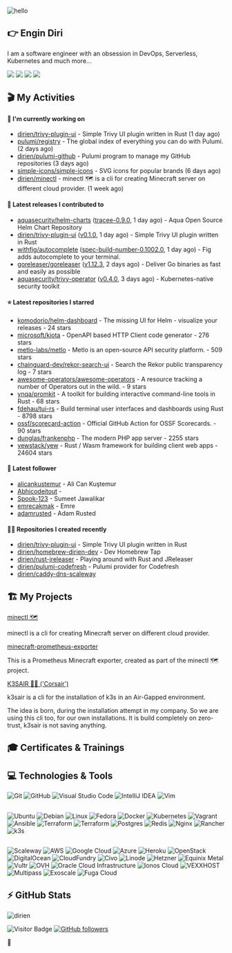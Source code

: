 ![hello](https://media.giphy.com/media/3ornk57KwDXf81rjWM/giphy.gif)

## 👉 Engin Diri

I am a software engineer with an obsession in DevOps, Serverless, Kubernetes and much more...

[![](https://img.shields.io/badge/-@__ediri-%231DA1F2?style=for-the-badge&logo=twitter&logoColor=ffffff)](https://twitter.com/_ediri)
[![](https://img.shields.io/badge/-@dirien-%23181717?style=for-the-badge&logo=github)](https://github.com/dirien)
[![](https://img.shields.io/badge/-@__ediri-E4405F?style=for-the-badge&logo=instagram&logoColor=white)](https://www.instagram.com/_ediri/)
[![](https://img.shields.io/badge/dirien-003366?style=for-the-badge&logo=linuxfoundation&logoColor=white)](https://openprofile.dev/profile/dirien)

## 🎬 My Activities

#### 👷 I'm currently working on

- [dirien/trivy-plugin-ui](https://github.com/dirien/trivy-plugin-ui) - Simple Trivy UI plugin written in Rust (1 day ago)
- [pulumi/registry](https://github.com/pulumi/registry) - The global index of everything you can do with Pulumi. (2 days ago)
- [dirien/pulumi-github](https://github.com/dirien/pulumi-github) - Pulumi program to manage my GitHub repositories (3 days ago)
- [simple-icons/simple-icons](https://github.com/simple-icons/simple-icons) - SVG icons for popular brands (6 days ago)
- [dirien/minectl](https://github.com/dirien/minectl) - minectl 🗺  is a cli for creating Minecraft server on different cloud provider. (1 week ago)

#### 🚀 Latest releases I contributed to

- [aquasecurity/helm-charts](https://github.com/aquasecurity/helm-charts) ([tracee-0.9.0](https://github.com/aquasecurity/helm-charts/releases/tag/tracee-0.9.0), 1 day ago) - Aqua Open Source Helm Chart Repository
- [dirien/trivy-plugin-ui](https://github.com/dirien/trivy-plugin-ui) ([v0.1.0](https://github.com/dirien/trivy-plugin-ui/releases/tag/v0.1.0), 1 day ago) - Simple Trivy UI plugin written in Rust
- [withfig/autocomplete](https://github.com/withfig/autocomplete) ([spec-build-number-0.1002.0](https://github.com/withfig/autocomplete/releases/tag/spec-build-number-0.1002.0), 1 day ago) - Fig adds autocomplete to your terminal.
- [goreleaser/goreleaser](https://github.com/goreleaser/goreleaser) ([v1.12.3](https://github.com/goreleaser/goreleaser/releases/tag/v1.12.3), 2 days ago) - Deliver Go binaries as fast and easily as possible
- [aquasecurity/trivy-operator](https://github.com/aquasecurity/trivy-operator) ([v0.4.0](https://github.com/aquasecurity/trivy-operator/releases/tag/v0.4.0), 3 days ago) - Kubernetes-native security toolkit

#### ⭐ Latest repositories I starred

- [komodorio/helm-dashboard](https://github.com/komodorio/helm-dashboard) - The missing UI for Helm - visualize your releases - 24 stars
- [microsoft/kiota](https://github.com/microsoft/kiota) - OpenAPI based HTTP Client code generator - 276 stars
- [metlo-labs/metlo](https://github.com/metlo-labs/metlo) - Metlo is an open-source API security platform. - 509 stars
- [chainguard-dev/rekor-search-ui](https://github.com/chainguard-dev/rekor-search-ui) - Search the Rekor public transparency log - 7 stars
- [awesome-operators/awesome-operators](https://github.com/awesome-operators/awesome-operators) - A resource tracking a number of Operators out in the wild. - 9 stars
- [ynqa/promkit](https://github.com/ynqa/promkit) - A toolkit for building interactive command-line tools in Rust - 68 stars
- [fdehau/tui-rs](https://github.com/fdehau/tui-rs) - Build terminal user interfaces and dashboards using Rust - 8798 stars
- [ossf/scorecard-action](https://github.com/ossf/scorecard-action) - Official GitHub Action for OSSF Scorecards. - 90 stars
- [dunglas/frankenphp](https://github.com/dunglas/frankenphp) - The modern PHP app server - 2255 stars
- [yewstack/yew](https://github.com/yewstack/yew) - Rust / Wasm framework for building client web apps - 24604 stars

#### 👥 Latest follower

- [alicankustemur](https://github.com/alicankustemur) - Ali Can Kuştemur
- [Abhicodeitout](https://github.com/Abhicodeitout) - 
- [Spook-123](https://github.com/Spook-123) - Sumeet Jawalikar
- [emrecakmak](https://github.com/emrecakmak) - Emre
- [adamrusted](https://github.com/adamrusted) - Adam Rusted

#### 👨‍💻 Repositories I created recently

- [dirien/trivy-plugin-ui](https://github.com/dirien/trivy-plugin-ui) - Simple Trivy UI plugin written in Rust
- [dirien/homebrew-dirien-dev](https://github.com/dirien/homebrew-dirien-dev) - Dev Homebrew Tap
- [dirien/rust-jreleaser](https://github.com/dirien/rust-jreleaser) - Playing around with Rust and JReleaser
- [dirien/pulumi-codefresh](https://github.com/dirien/pulumi-codefresh) - Pulumi provider for Codefresh
- [dirien/caddy-dns-scaleway](https://github.com/dirien/caddy-dns-scaleway)


## 🏗️ My Projects
[minectl 🗺](https://github.com/dirien/minectl)

minectl is a cli for creating Minecraft server on different cloud provider.

[minecraft-prometheus-exporter](https://github.com/dirien/minecraft-prometheus-exporter)

This is a Prometheus Minecraft exporter, created as part of the minectl 🗺 project.

[K3SAIR 🏴‍☠️️ ('Corsair')](https://github.com/dirien/k3sair-cli)

k3sair is a cli for the installation of k3s in an Air-Gapped environment.

The idea is born, during the installation attempt in my company. So we are using this cli too, for our own
installations. It is build completely on zero-trust, k3sair is not saving anything.

## 🎓 Certificates & Trainings

<!--START_SECTION:badges-->
<!--END_SECTION:badges-->

## 💻 Technologies & Tools

![Git](https://img.shields.io/badge/git-%23F05033.svg?style=for-the-badge&logo=git&logoColor=white)
![GitHub](https://img.shields.io/badge/github-%23121011.svg?style=for-the-badge&logo=github&logoColor=white)
![Visual Studio Code](https://img.shields.io/badge/VisualStudioCode-0078d7.svg?style=for-the-badge&logo=visual-studio-code&logoColor=white)
![IntelliJ IDEA](https://img.shields.io/badge/IntelliJIDEA-000000.svg?style=for-the-badge&logo=intellij-idea&logoColor=white)
![Vim](https://img.shields.io/badge/VIM-%2311AB00.svg?style=for-the-badge&logo=vim&logoColor=white)

##

![Ubuntu](https://img.shields.io/badge/Ubuntu-E95420?style=for-the-badge&logo=ubuntu&logoColor=white)
![Debian](https://img.shields.io/badge/Debian-D70A53?style=for-the-badge&logo=debian&logoColor=white)
![Linux](https://img.shields.io/badge/Linux-FCC624?style=for-the-badge&logo=linux&logoColor=black)
![Fedora](https://img.shields.io/badge/Fedora-294172?style=for-the-badge&logo=fedora&logoColor=white)
![Docker](https://img.shields.io/badge/docker-0db7ed.svg?style=for-the-badge&logo=docker&logoColor=white)
![Kubernetes](https://img.shields.io/badge/kubernetes-326ce5.svg?style=for-the-badge&logo=kubernetes&logoColor=white)
![Vagrant](https://img.shields.io/badge/vagrant-1563FF.svg?style=for-the-badge&logo=vagrant&logoColor=white)
![Ansible](https://img.shields.io/badge/ansible-1A1918.svg?style=for-the-badge&logo=ansible&logoColor=white)
![Terraform](https://img.shields.io/badge/terraform-5835CC.svg?style=for-the-badge&logo=terraform&logoColor=white)
![Terraform](https://img.shields.io/badge/pulumi-8A3391.svg?style=for-the-badge&logo=pulumi&logoColor=white)
![Postgres](https://img.shields.io/badge/postgres-316192.svg?style=for-the-badge&logo=postgresql&logoColor=white)
![Redis](https://img.shields.io/badge/redis-DD0031.svg?style=for-the-badge&logo=redis&logoColor=white)
![Nginx](https://img.shields.io/badge/nginx-009639.svg?style=for-the-badge&logo=nginx&logoColor=white)
![Rancher](https://img.shields.io/badge/rancher-0075A8.svg?style=for-the-badge&logo=rancher&logoColor=white)
![k3s](https://img.shields.io/badge/k3s-FFC61C.svg?style=for-the-badge&logo=&logoColor=white)

##

![Scaleway](https://img.shields.io/badge/SCALEWAY-4f0599.svg?style=for-the-badge&logo=scaleway&logoColor=white)
![AWS](https://img.shields.io/badge/AWS-FF9900.svg?style=for-the-badge&logo=amazon-aws&logoColor=white)
![Google Cloud](https://img.shields.io/badge/GoogleCloud-4285F4.svg?style=for-the-badge&logo=google-cloud&logoColor=white)
![Azure](https://img.shields.io/badge/azure-0078D4.svg?style=for-the-badge&logo=microsoft-azure&logoColor=white)
![Heroku](https://img.shields.io/badge/heroku-430098.svg?style=for-the-badge&logo=heroku&logoColor=white)
![OpenStack](https://img.shields.io/badge/Openstack-f01742.svg?style=for-the-badge&logo=openstack&logoColor=white)
![DigitalOcean](https://img.shields.io/badge/DigitalOcean-0080FF.svg?style=for-the-badge&logo=DigitalOcean&logoColor=white)
![CloudFundry](https://img.shields.io/badge/CloudFoundry-0C9ED5.svg?style=for-the-badge&logo=cloudfoundry&logoColor=white)
![Civo](https://img.shields.io/badge/civo-239DFF.svg?style=for-the-badge&logo=civo&logoColor=white)
![Linode](https://img.shields.io/badge/linode-00A95C?style=for-the-badge&logo=linode&logoColor=white)
![Hetzner](https://img.shields.io/badge/hetzner-d50c2d?style=for-the-badge&logo=hetzner&logoColor=white)
![Equinix Metal](https://img.shields.io/badge/equinix--metal-d10810?style=for-the-badge&logo=equinixmetal&logoColor=white)
![Vultr](https://img.shields.io/badge/vultr-007BFC?style=for-the-badge&logo=vultr&logoColor=white)
![OVH](https://img.shields.io/badge/ovh-123F6D?style=for-the-badge&logo=ovh&logoColor=white)
![Oracle Cloud Infrastructure](https://img.shields.io/badge/Oracle_Cloud_Infrastructure-F80000?style=for-the-badge&logo=oracle&logoColor=white)
![Ionos Cloud](https://img.shields.io/badge/ionos--cloud-003D8F?style=for-the-badge&logo=ionos&logoColor=white)
![VEXXHOST](https://img.shields.io/badge/VEXXHOST-2A1659?style=for-the-badge&logo=vexxhost&logoColor=white)
![Multipass](https://img.shields.io/badge/Multipass-E95420?style=for-the-badge&logo=ubuntu&logoColor=white)
![Exoscale](https://img.shields.io/badge/Exoscale-DA291C?style=for-the-badge&logo=exoscale&logoColor=white)
![Fuga Cloud](https://img.shields.io/badge/fuga_cloud-242F4B?style=for-the-badge&logo=fugacloud&logoColor=white)

## ⚡ GitHub Stats

![dirien](https://github-readme-stats.vercel.app/api?username=dirien&show_icons=true&count_private=true&theme=dracula)

![Visitor Badge](https://visitor-badge.laobi.icu/badge?page_id=dirien)
[![GitHub followers](https://img.shields.io/github/followers/dirien.svg?style=social&label=Follow&maxAge=2592000)](https://github.com/dirien?tab=followers)

🧿
